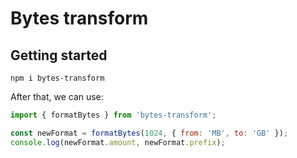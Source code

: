 # Bytes transform

## Getting started

```
npm i bytes-transform
```

After that, we can use:

```js
import { formatBytes } from 'bytes-transform';

const newFormat = formatBytes(1024, { from: 'MB', to: 'GB' });
console.log(newFormat.amount, newFormat.prefix);
```
